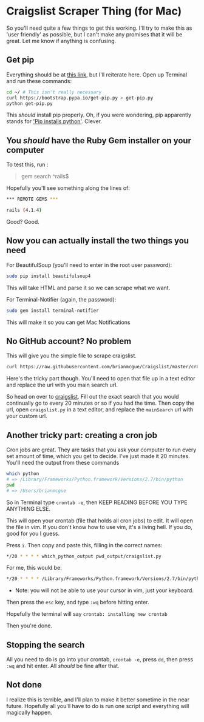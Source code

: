 # Craigslist Scraper Thing (for Mac)

So you'll need quite a few things to get this working.  I'll try to make this
as 'user friendly' as possible, but I can't make any promises that it will
be great.  Let me know if anything is confusing.

## Get pip

Everything should be at [this link](http://pip.readthedocs.org/en/latest/installing.html),
but I'll reiterate here.  Open up Terminal and run these commands:

```sh
cd ~/ # This isn't really necessary
curl https://bootstrap.pypa.io/get-pip.py > get-pip.py
python get-pip.py
```

This *should* install pip properly.  Oh, if you were wondering, pip apparently
stands for ['Pip installs python'](http://esmithy.net/2012/08/25/python-packaging-demystified/).
Clever.

## You *should* have the Ruby Gem installer on your computer

To test this, run :

> gem search ^rails$

Hopefully you'll see something along the lines of:

```sh
*** REMOTE GEMS ***

rails (4.1.4)
```

Good? Good.

## Now you can actually install the two things you need

For BeautifulSoup (you'll need to enter in the root user password):

```sh
sudo pip install beautifulsoup4
```

This will take HTML and parse it so we can scrape what we want.

For Terminal-Notifier (again, the password):

```sh
sudo gem install terminal-notifier
```

This will make it so you can get Mac Notifications

## No GitHub account? No problem

This will give you the simple file to scrape craigslist.

```sh
curl https://raw.githubusercontent.com/brianmcgue/Craigslist/master/craigslist.py > craigslist.py
```

Here's the tricky part though. You'll need to open that file up in a text editor
and replace the url with you main search url.

So head on over to [craigslist](http://www.craigslist.org/).
Fill out the exact search that you would continually go to every 20 minutes or
so if you had the time.  Then copy the url, open `craigslist.py` in a text editor,
and replace the `mainSearch` url with your custom url.

## Another tricky part: creating a cron job

Cron jobs are great.  They are tasks that you ask your computer to run every set
amount of time, which you get to decide.  I've just made it 20 minutes. You'll
need the output from these commands

```sh
which python
# => /Library/Frameworks/Python.framework/Versions/2.7/bin/python
pwd
# => /Users/brianmcgue 
```

So in Terminal type `crontab -e`, then KEEP READING BEFORE YOU TYPE ANYTHING ELSE.

This will open your crontab (file that holds all cron jobs) to edit.  It will open
the file in vim.  If you don't know how to use vim, it's a living hell.  If you do,
good for you I guess.

Press `i`.  Then copy and paste this, filling in the correct names:

```sh
*/20 * * * * which_python_output pwd_output/craigslist.py
```

For me, this would be:

```sh
*/20 * * * * /Library/Frameworks/Python.framework/Versions/2.7/bin/python /Users/brianmcgue/craigslist.py
```

* Note: you will not be able to use your cursor in vim, just your keyboard.

Then press the `esc` key, and type `:wq` before hitting enter.

Hopefully the terminal will say `crontab: installing new crontab`

Then you're done.

## Stopping the search

All you need to do is go into your crontab, `crontab -e`, press `dd`, then press
`:wq` and hit enter.  All *should* be fine after that.

## Not done

I realize this is terrible, and I'll plan to make it better sometime in the near
future.  Hopefully all you'll have to do is run one script and everything will
magically happen.
